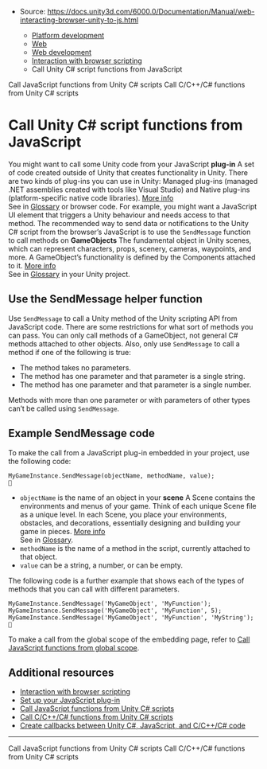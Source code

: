 * Source: https://docs.unity3d.com/6000.0/Documentation/Manual/web-interacting-browser-unity-to-js.html

  * [Platform development ](https://docs.unity3d.com/6000.0/Documentation/Manual/PlatformSpecific.html)
  * [Web](https://docs.unity3d.com/6000.0/Documentation/Manual/webgl.html)
  * [Web development](https://docs.unity3d.com/6000.0/Documentation/Manual/webgl-develop.html)
  * [Interaction with browser scripting](https://docs.unity3d.com/6000.0/Documentation/Manual/webgl-interactingwithbrowserscripting.html)
  * Call Unity C# script functions from JavaScript


[](https://docs.unity3d.com/6000.0/Documentation/Manual/web-interacting-browser-js-to-unity.html)
Call JavaScript functions from Unity C# scripts
[](https://docs.unity3d.com/6000.0/Documentation/Manual/web-interacting-browsers-c-to-unity.html)
Call C/C++/C# functions from Unity C# scripts
# Call Unity C# script functions from JavaScript
You might want to call some Unity code from your JavaScript **plug-in** A set of code created outside of Unity that creates functionality in Unity. There are two kinds of plug-ins you can use in Unity: Managed plug-ins (managed .NET assemblies created with tools like Visual Studio) and Native plug-ins (platform-specific native code libraries). [More info](https://docs.unity3d.com/6000.0/Documentation/Manual/plug-ins.html)  
See in [Glossary](https://docs.unity3d.com/6000.0/Documentation/Manual/Glossary.html#Plug-in) or browser code. For example, you might want a JavaScript UI element that triggers a Unity behaviour and needs access to that method. 
The recommended way to send data or notifications to the Unity C# script from the browser’s JavaScript is to use the `SendMessage` function to call methods on **GameObjects** The fundamental object in Unity scenes, which can represent characters, props, scenery, cameras, waypoints, and more. A GameObject’s functionality is defined by the Components attached to it. [More info](https://docs.unity3d.com/6000.0/Documentation/Manual/class-GameObject.html)  
See in [Glossary](https://docs.unity3d.com/6000.0/Documentation/Manual/Glossary.html#GameObject) in your Unity project.
## Use the SendMessage helper function
Use `SendMessage` to call a Unity method of the Unity scripting API from JavaScript code. 
There are some restrictions for what sort of methods you can pass. You can only call methods of a GameObject, not general C# methods attached to other objects. Also, only use `SendMessage` to call a method if one of the following is true: 
  * The method takes no parameters.
  * The method has one parameter and that parameter is a single string.
  * The method has one parameter and that parameter is a single number.


Methods with more than one parameter or with parameters of other types can’t be called using `SendMessage`.
## Example SendMessage code
To make the call from a JavaScript plug-in embedded in your project, use the following code:
```
MyGameInstance.SendMessage(objectName, methodName, value);

```

  * `objectName` is the name of an object in your **scene** A Scene contains the environments and menus of your game. Think of each unique Scene file as a unique level. In each Scene, you place your environments, obstacles, and decorations, essentially designing and building your game in pieces. [More info](https://docs.unity3d.com/6000.0/Documentation/Manual/CreatingScenes.html)  
See in [Glossary](https://docs.unity3d.com/6000.0/Documentation/Manual/Glossary.html#Scene).
  * `methodName` is the name of a method in the script, currently attached to that object.
  * `value` can be a string, a number, or can be empty.


The following code is a further example that shows each of the types of methods that you can call with different parameters. 
```
MyGameInstance.SendMessage('MyGameObject', 'MyFunction');
MyGameInstance.SendMessage('MyGameObject', 'MyFunction', 5);
MyGameInstance.SendMessage('MyGameObject', 'MyFunction', 'MyString');

```

To make a call from the global scope of the embedding page, refer to [Call JavaScript functions from global scope](https://docs.unity3d.com/6000.0/Documentation/Manual/web-interacting-browser-js-to-unity.html#global-scope).
## Additional resources
  * [Interaction with browser scripting](https://docs.unity3d.com/6000.0/Documentation/Manual/webgl-interactingwithbrowserscripting.html)
  * [Set up your JavaScript plug-in](https://docs.unity3d.com/6000.0/Documentation/Manual/web-interacting-browser-js.html)
  * [Call JavaScript functions from Unity C# scripts](https://docs.unity3d.com/6000.0/Documentation/Manual/web-interacting-browser-js-to-unity.html)
  * [Call C/C++/C# functions from Unity C# scripts](https://docs.unity3d.com/6000.0/Documentation/Manual/web-interacting-browsers-c-to-unity.html)
  * [Create callbacks between Unity C#, JavaScript, and C/C++/C# code](https://docs.unity3d.com/6000.0/Documentation/Manual/web-interacting-browser-example.html)


* * *
[](https://docs.unity3d.com/6000.0/Documentation/Manual/web-interacting-browser-js-to-unity.html)
Call JavaScript functions from Unity C# scripts
[](https://docs.unity3d.com/6000.0/Documentation/Manual/web-interacting-browsers-c-to-unity.html)
Call C/C++/C# functions from Unity C# scripts
